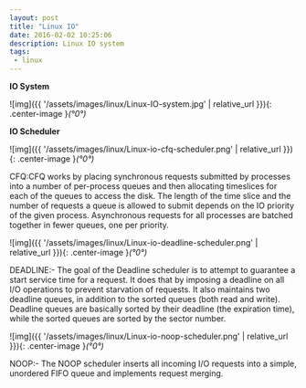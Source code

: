 ```yaml
---
layout: post
title: "Linux IO"
date: 2016-02-02 10:25:06
description: Linux IO system
tags: 
 - linux
---
```


**IO System**

![img]({{ '/assets/images/linux/Linux-IO-system.jpg' | relative_url }}){: .center-image }*(°0°)*

**IO Scheduler**

![img]({{ '/assets/images/linux/Linux-io-cfq-scheduler.png' | relative_url }}){: .center-image }*(°0°)*

CFQ:CFQ works by placing synchronous requests submitted by processes into a number of per-process queues and then allocating timeslices for each of the queues to access the disk. The length of the time slice and the number of requests a queue is allowed to submit depends on the IO priority of the given process. Asynchronous requests for all processes are batched together in fewer queues, one per priority. 

![img]({{ '/assets/images/linux/Linux-io-deadline-scheduler.png' | relative_url }}){: .center-image }*(°0°)*

DEADLINE:- The goal of the Deadline scheduler is to attempt to guarantee a start service time for a request. It does that by imposing a deadline on all I/O operations to prevent starvation of requests. It also maintains two deadline queues, in addition to the sorted queues (both read and write). Deadline queues are basically sorted by their deadline (the expiration time), while the sorted queues are sorted by the sector number.

![img]({{ '/assets/images/linux/Linux-io-noop-scheduler.png' | relative_url }}){: .center-image }*(°0°)*

NOOP:- The NOOP scheduler inserts all incoming I/O requests into a simple, unordered FIFO queue and implements request merging.
